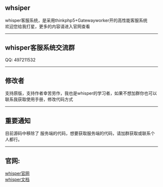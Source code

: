 ## whsiper
whisper客服系统，是采用thinkphp5+Gatewayworker开的高性能客服系统  
欢迎您给我打星，更多的内容请进入官网查看

***
## whisper客服系统交流群
QQ: 497211532

***
## 修改者
支持原版，支持作者幸苦劳作，我也是whisper的学习者，如果不想加群你也可以联系我获取使用手册，修改代码方式

***  
## 重要通知
目前源码中移除了 服务端的代码，想要获取服务端的代码，请加群获取或联系个人都行。

***
## 官网:
[whisper官网](http://whisper.baiyf.com)  
[whisper文档](http://doc.baiyf.com)
